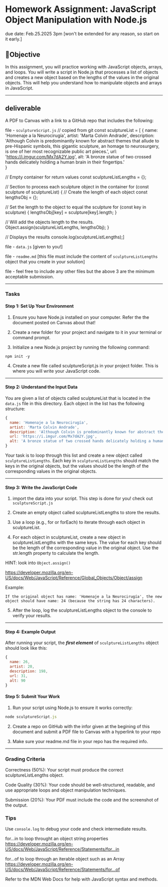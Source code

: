 # Homework Assignment: JavaScript Object Manipulation with Node.js

due date: Feb.25.2025 3pm  [won't be extended for any reason, so start on it early.]

## 🎯Objective
In this assignment, you will practice working with JavaScript objects, arrays, and loops. You will write a script in Node.js that processes a list of objects and creates a new object based on the lengths of the values in the original objects. This will help you understand how to manipulate objects and arrays in JavaScript.
<hr/>

## deliverable
A PDF to Canvas with a link to a GitHub repo that includes the following:

file - ```sculptureScript.js``` // copied from git
const sculptureList = [
  {
  name: 'Homenaje a la Neurocirugía',
  artist: 'Marta Colvin Andrade',
  description: 'Although Colvin is predominantly known for abstract themes that allude to pre-Hispanic symbols, this gigantic sculpture, an homage to neurosurgery, is one of her most recognizable public art pieces.',
  url: 'https://i.imgur.com/Mx7dA2Y.jpg',
  alt: 'A bronze statue of two crossed hands delicately holding a human brain in their fingertips.'  
}


// Empty container for return values
const sculptureListLengths = {};

// Section to process each sculpture object in the container
for (const sculpture of sculptureList) {
  // Create the length of each object
  const lengthsObj = {};
  
  // Set the length to the object to equal the sculpture
  for (const key in sculpture) {
    lengthsObj[key] = sculpture[key].length;
  }
  
  // Will add the objects length to the results.
  Object.assign(sculptureListLengths, lengthsObj);
}

// Displays the results
console.log(sculptureListLengths);]

file - ```data.js``` [given to you!]

file - ```readme.md``` [this file must include the content of ```sculptureListLengths``` object that you create in your solution]

file - feel free to include any other files but the above 3 are the minimum acceptable submission.

<hr/>

### Tasks

#### Step 1: Set Up Your Environment

1. Ensure you have Node.js installed on your computer. Refer the the document posted on Canvas about that!

2. Create a new folder for your project and navigate to it in your terminal or command prompt.

3. Initialize a new Node.js project by running the following command:

```npm init -y```

4. Create a new file called sculptureScript.js in your project folder. This is where you will write your JavaScript code.
<hr/>

#### Step 2: Understand the Input Data

You are given a list of objects called sculptureList that is located in the ```data.js``` file in this directory. Each object in the list has the following structure:

```javascript
{
  name: 'Homenaje a la Neurocirugía',
  artist: 'Marta Colvin Andrade',
  description: 'Although Colvin is predominantly known for abstract themes that allude to pre-Hispanic symbols, this gigantic sculpture, an homage to neurosurgery, is one of her most recognizable public art pieces.',
  url: 'https://i.imgur.com/Mx7dA2Y.jpg',
  alt: 'A bronze statue of two crossed hands delicately holding a human brain in their fingertips.'  
}
```
Your task is to loop through this list and create a new object called ```sculptureListLengths```. Each key in ```sculptureListLengths``` should match the keys in the original objects, but the values should be the length of the corresponding values in the original objects.
<hr />

#### Step 3: Write the JavaScript Code

1. import the data into your script. This step is done for you! check out ```sculptureScript.js```
2. Create an empty object called sculptureListLengths to store the results.

3. Use a loop (e.g., for or forEach) to iterate through each object in sculptureList.

4. For each object in sculptureList, create a new object in sculptureListLengths with the same keys. The value for each key should be the length of the corresponding value in the original object. Use the str.length property to calculate the length. 

HINT: look into ```Object.assign()``` 

https://developer.mozilla.org/en-US/docs/Web/JavaScript/Reference/Global_Objects/Object/assign

Example:

    If the original object has name: 'Homenaje a la Neurocirugía', the new object should have name: 24 (because the string has 24 characters).

5. After the loop, log the sculptureListLengths object to the console to verify your results.
<hr />

#### Step 4: Example Output

After running your script, the ***first element*** of ```sculptureListLengths``` object should look like this:
```javascript
{
  name: 26,
  artist: 20,
  description: 198,
  url: 31,
  alt: 90
}
```
#### Step 5: Submit Your Work

1. Run your script using Node.js to ensure it works correctly:

```javascript
node sculptureScript.js
```

2. Create a repo on GitHub with the infor given at the begining of this document and submit a PDF file to Canvas with a hyperlink to your repo

3. Make sure your readme.md file in your repo has the required info.

<hr />

### Grading Criteria

Correctness (50%): Your script must produce the correct sculptureListLengths object.

Code Quality (30%): Your code should be well-structured, readable, and use appropriate loops and object manipulation techniques.

Submission (20%): Your PDF must include the code and the screenshot of the output.

### Tips

Use ```console.log``` to debug your code and check intermediate results.

for...in  to loop throught an object string properties 
https://developer.mozilla.org/en-US/docs/Web/JavaScript/Reference/Statements/for...in

for...of to loop through an iterable object such as an Array 
https://developer.mozilla.org/en-US/docs/Web/JavaScript/Reference/Statements/for...of



Refer to the MDN Web Docs for help with JavaScript syntax and methods.
